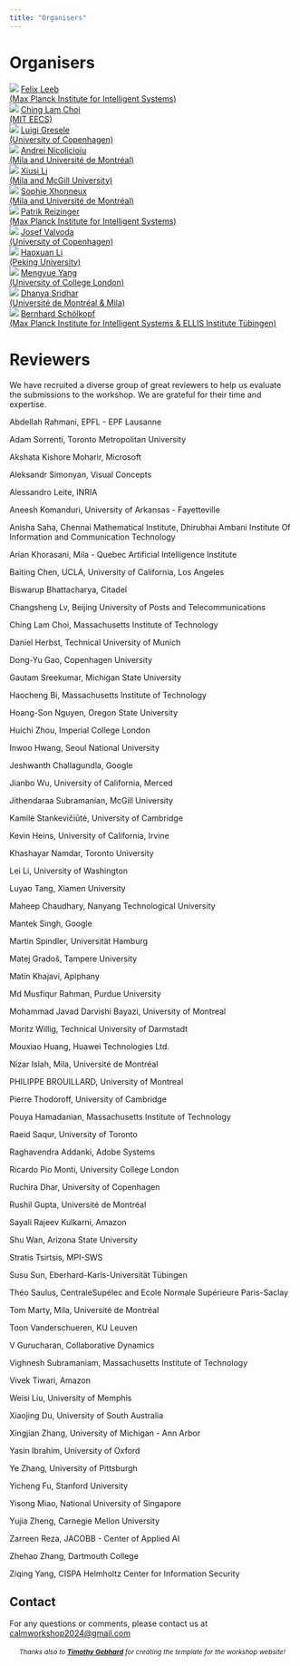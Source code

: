 ```yaml
---
title: "Organisers"
---
```


# Organisers


<div class="list-of-people">
    <div class="person">
        <td><img src="/organizer_felix.jpeg"></td>
        <td><a href="https://felixludos.com/">Felix Leeb <br>(Max Planck Institute for Intelligent Systems)</a></td>
    </div>
    <div class="person">
        <td><img src="/organizer_ching_lam.jpeg"></td>
        <td><a href="https://chinglamchoi.github.io/cchoi/">Ching Lam Choi<br>(MIT EECS)</a></td>
    </div>
    <div class="person">
        <td><img src="/organizer_luigi.jpeg"></td>
        <td><a href="https://lgresele.github.io/">Luigi Gresele<br>(University of Copenhagen)</a></td>
    </div>
    <div class="person">
        <td><img src="/organizer_andrei.jpeg"></td>
        <td><a href="https://andreinicolicioiu.github.io/">Andrei Nicolicioiu <br>(Mila and Université de Montréal)</a></td>
    </div>
    <div class="person">
        <td><img src="/organizer_xiusi.jpeg"></td>
        <td><a href="https://lixiusi.github.io/">Xiusi Li<br>(Mila and McGill University)</a></td>
    </div>
    <div class="person">
        <td><img src="/organizer_sophie.jpeg"></td>
        <td><a href="https://scholar.google.co.uk/citations?user=9TQM9k4AAAAJ&hl=en">Sophie Xhonneux <br>(Mila and Université de Montréal)</a></td>
    </div>
    <div class="person">
        <td><img src="/organizer_patrik.jpeg"></td>
        <td><a href="https://rpatrik96.github.io/">Patrik Reizinger<br>(Max Planck Institute for Intelligent Systems)</a></td>
    </div>
    <div class="person">
        <td><img src="/organizer_josef.jpeg"></td>
        <td><a href="https://valvoda.github.io/">Josef Valvoda <br>(University of Copenhagen)</a></td>
    </div>
    <div class="person">
        <td><img src="/organizer_haoxuan.jpeg"></td>
        <td><a href="https://scholar.google.com/citations?user=gtDqiucAAAAJ&hl=en">Haoxuan Li<br>(Peking University)</a></td>
    </div>
    <div class="person">
        <td><img src="/organizer_mengyue.webp"></td>
        <td><a href="https://ymy4323460.github.io/">Mengyue Yang <br>(University of College London)</a></td>
    </div>
    <div class="person">
        <td><img src="/organizer_dhanya.webp"></td>
        <td><a href="https://www.dsridhar.com/">Dhanya Sridhar<br>(Université de Montréal & Mila)</a></td>
    </div>
    <div class="person">
        <td><img src="/bernhard.jpg"></td>
        <td><a href="https://is.mpg.de/~bs">Bernhard Schölkopf <br>(Max Planck Institute for Intelligent Systems & ELLIS Institute Tübingen)</a></td>
    </div>
</div>

<p id="reviewers">

# Reviewers

We have recruited a diverse group of great reviewers to help us evaluate the submissions to the workshop. We are grateful for their time and expertise.

Abdellah Rahmani, EPFL - EPF Lausanne

Adam Sorrenti, Toronto Metropolitan University

Akshata Kishore Moharir, Microsoft

Aleksandr Simonyan, Visual Concepts

Alessandro Leite, INRIA

Aneesh Komanduri, University of Arkansas - Fayetteville

Anisha Saha, Chennai Mathematical Institute, Dhirubhai Ambani Institute Of Information and Communication Technology

Arian Khorasani, Mila - Quebec Artificial Intelligence Institute

Baiting Chen, UCLA, University of California, Los Angeles

Biswarup Bhattacharya, Citadel

Changsheng Lv, Beijing University of Posts and Telecommunications

Ching Lam Choi, Massachusetts Institute of Technology

Daniel Herbst, Technical University of Munich

Dong-Yu Gao, Copenhagen University

Gautam Sreekumar, Michigan State University

Haocheng Bi, Massachusetts Institute of Technology

Hoang-Son Nguyen, Oregon State University

Huichi Zhou, Imperial College London

Inwoo Hwang, Seoul National University

Jeshwanth Challagundla, Google

Jianbo Wu, University of California, Merced

Jithendaraa Subramanian, McGill University

Kamilė Stankevičiūtė, University of Cambridge

Kevin Heins, University of California, Irvine

Khashayar Namdar, Toronto University

Lei Li, University of Washington

Luyao Tang, Xiamen University

Maheep Chaudhary, Nanyang Technological University

Mantek Singh, Google

Martin Spindler, Universität Hamburg

Matej Gradoš, Tampere University

Matin Khajavi, Apiphany

Md Musfiqur Rahman, Purdue University

Mohammad Javad Darvishi Bayazi, University of Montreal

Moritz Willig, Technical University of Darmstadt

Mouxiao Huang, Huawei Technologies Ltd.

Nizar Islah, Mila, Université de Montréal

PHILIPPE BROUILLARD, University of Montreal

Pierre Thodoroff, University of Cambridge

Pouya Hamadanian, Massachusetts Institute of Technology

Raeid Saqur, University of Toronto

Raghavendra Addanki, Adobe Systems

Ricardo Pio Monti, University College London

Ruchira Dhar, University of Copenhagen

Rushil Gupta, Université de Montréal

Sayali Rajeev Kulkarni, Amazon

Shu Wan, Arizona State University

Stratis Tsirtsis, MPI-SWS

Susu Sun, Eberhard-Karls-Universität Tübingen

Théo Saulus, CentraleSupélec and Ecole Normale Supérieure Paris-Saclay

Tom Marty, Mila, Université de Montréal

Toon Vanderschueren, KU Leuven

V Gurucharan, Collaborative Dynamics

Vighnesh Subramaniam, Massachusetts Institute of Technology

Vivek Tiwari, Amazon

Weisi Liu, University of Memphis

Xiaojing Du, University of South Australia

Xingjian Zhang, University of Michigan - Ann Arbor

Yasin Ibrahim, University of Oxford

Ye Zhang, University of Pittsburgh

Yicheng Fu, Stanford University

Yisong Miao, National University of Singapore

Yujia Zheng, Carnegie Mellon University

Zarreen Reza, JACOBB - Center of Applied AI

Zhehao Zhang, Dartmouth College

Ziqing Yang, CISPA Helmholtz Center for Information Security

<!-- From an initial, limited call of action, we have a list of 34 confirmed reviewers.  -->

<!-- Adam Li, Columbia University

Alexander Hägele, ETHZ - ETH Zurich

Biwei Huang, Carnegie Mellon University

Bohdan Kivva, University of Chicago

Bryon Aragam, University of Chicago

Chandler Squires, Massachusetts Institute of Technology

Cian Eastwood, University of Edinburgh

Daniel Malinsky, Johns Hopkins University

Davide Talon, Università degli Studi di Genova, Istituto Italiano di Tecnologia

Dhanya Sridhar, Université de Montréal and Mila-Quebec AI Institute

Furui Liu, Huawei Technologies Ltd.

Gargi Balasubramaniam, University of Illinois, Urbana Champaign

Gemma Elyse Moran, Columbia University

Goutham Rajendran, University of Chicago

Hamza Keurti, ETHZ - ETH Zurich

Ignavier Ng, Carnegie Mellon University

Jack Brady, Texas A&M

Jason Hartford, Montreal Institute for Learning Algorithms, University of Montreal, University of Montreal

Jeffrey Adams, University of Copenhagen

Johann Brehmer, Qualcomm AI Research

Jovana Mitrovic, DeepMind

Junzhe Zhang, Columbia University

Kartik Ahuja, Montreal Institute for Learning Algorithms

Kevin Muyuan Xia, Columbia University

Michel Besserve, Max Planck Institute for Intelligent Systems, Tübingen

Mingming Gong, University of Melbourne

Patrick Burauel, California Institute of Technology

Phillip Lippe, University of Amsterdam

Pim De Haan, University of Amsterdam

Ricardo Pio Monti, Meta

Ruibo Tu, KTH Royal Institute of Technology, Stockholm, Sweden

Sebastien Lachapelle, University of Montreal

Sergio Hernan Garrido Mejia, Max Planck Institute for Intelligent Systems, Tübingen

Shantanu Gupta, Carnegie Mellon University

Shohei Shimizu, Shiga University

Shruti Joshi, École de technologie supérieure

T. Anderson Keller, University of Amsterdam

Vitoria Barin Pacela, Montreal Institute for Learning Algorithms, University of Montreal, Université de Montréal

Yujia Zheng, Carnegie Mellon University -->

## Contact

For any questions or comments, please contact us at <calmworkshop2024@gmail.com>

<div style="width: 100%; font-size: smaller; text-align: center; margin-top: 18px;">
    <em>Thanks also to <strong><a href="https://timothygebhard.de">Timothy Gebhard</a></strong> for creating the template for the workshop website!</em>
</div>
